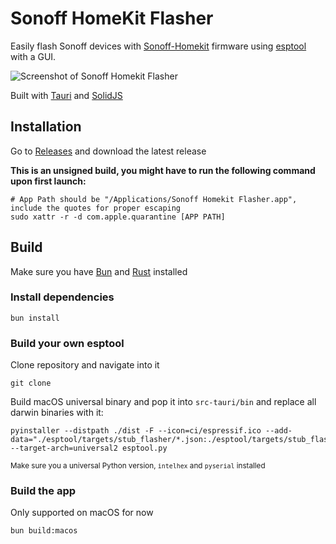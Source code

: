 # Sonoff HomeKit Flasher
Easily flash Sonoff devices with [Sonoff-Homekit](https://github.com/Gruppio/Sonoff-Homekit) firmware using [esptool](https://github.com/espressif/esptool) with a GUI.<br>

![Screenshot of Sonoff Homekit Flasher](assets/Sonoff%20Homekit%20Flasher.gif?raw=true)

Built with [Tauri](https://tauri.app/) and [SolidJS](https://www.solidjs.com/)

## Installation
Go to [Releases](https://github.com/lockieluke/sonoff-homekit-flasher/releases) and download the latest release

**This is an unsigned build, you might have to run the following command upon first launch:**
```shell
# App Path should be "/Applications/Sonoff Homekit Flasher.app", include the quotes for proper escaping
sudo xattr -r -d com.apple.quarantine [APP PATH]
```
## Build

Make sure you have [Bun](https://bun.sh/) and [Rust](https://www.rust-lang.org/) installed

### Install dependencies
```shell
bun install
```

### Build your own esptool
Clone repository and navigate into it
```shell
git clone 
```
Build macOS universal binary and pop it into `src-tauri/bin` and replace all darwin binaries with it:
```shell
pyinstaller --distpath ./dist -F --icon=ci/espressif.ico --add-data="./esptool/targets/stub_flasher/*.json:./esptool/targets/stub_flasher/" --target-arch=universal2 esptool.py
```
<sub>Make sure you a universal Python version, `intelhex` and `pyserial` installed</sub>

### Build the app
Only supported on macOS for now
```shell
bun build:macos
```